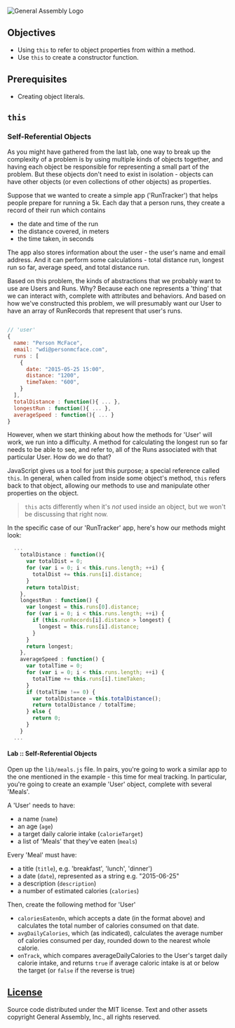![General Assembly Logo](https://camo.githubusercontent.com/1a91b05b8f4d44b5bbfb83abac2b0996d8e26c92/687474703a2f2f692e696d6775722e636f6d2f6b6538555354712e706e67)

## Objectives

-   Using `this` to refer to object properties from within a method.
-   Use `this` to create a constructor function.

## Prerequisites

-   Creating object literals.


## `this`

### Self-Referential Objects

As you might have gathered from the last lab, one way to break up the complexity of a problem is by using multiple kinds of objects together, and having each object be responsible for representing a small part of the problem. But these objects don't need to exist in isolation - objects can have other objects (or even collections of other objects) as properties.

Suppose that we wanted to create a simple app ('RunTracker') that helps people prepare for running a 5k. Each day that a person runs, they create a record of their run which contains
- the date and time of the run
- the distance covered, in meters
- the time taken, in seconds

The app also stores information about the user - the user's name and email address. And it can perform some calculations - total distance run, longest run so far, average speed, and total distance run.

Based on this problem, the kinds of abstractions that we probably want to use are Users and Runs. Why? Because each one represents a 'thing' that we can interact with, complete with attributes and behaviors. And based on how we've constructed this problem, we will presumably want our User to have an array of RunRecords that represent that user's runs.

```javascript

// 'user'
{
  name: "Person McFace",
  email: "wdi@personmcface.com",
  runs : [
    {
      date: "2015-05-25 15:00",
      distance: "1200",
      timeTaken: "600",
    }
  ],
  totalDistance : function(){ ... },
  longestRun : function(){ ... },
  averageSpeed : function(){ ... }
}

```

However, when we start thinking about how the methods for 'User' will work, we run into a difficulty. A method for calculating the longest run so far needs to be able to see, and refer to, all of the Runs associated with that particular User. How do we do that?

JavaScript gives us a tool for just this purpose; a special reference called `this`. In general, when called from inside some object's method, `this` refers back to that object, allowing our methods to use and manipulate other properties on the object.

> `this` acts differently when it's _not_ used inside an object, but we won't be discussing that right now.

In the specific case of our 'RunTracker' app, here's how our methods might look:

```javascript
  ...
    totalDistance : function(){
      var totalDist = 0;
      for (var i = 0; i < this.runs.length; ++i) {
        totalDist += this.runs[i].distance;
      }
      return totalDist;
    },
    longestRun : function() {
      var longest = this.runs[0].distance;
      for (var i = 0; i < this.runs.length; ++i) {
        if (this.runRecords[i].distance > longest) {
          longest = this.runs[i].distance;
        }
      }
      return longest;
    },
    averageSpeed : function() {
      var totalTime = 0;
      for (var i = 0; i < this.runs.length; ++i) {
        totalTime += this.runs[i].timeTaken;
      }
      if (totalTime !== 0) {
        var totalDistance = this.totalDistance();
        return totalDistance / totalTime;
      } else {
        return 0;
      }
    }
  ...
```

#### Lab :: Self-Referential Objects

Open up the `lib/meals.js` file. In pairs, you're going to work a similar app to the one mentioned in the example - this time for meal tracking. In particular, you're going to create an example 'User' object, complete with several 'Meals'.

A 'User' needs to have:
- a name (`name`)
- an age (`age`)
- a target daily calorie intake (`calorieTarget`)
- a list of 'Meals' that they've eaten (`meals`)

Every 'Meal' must have:
- a title (`title`), e.g. 'breakfast', 'lunch', 'dinner')
- a date (`date`), represented as a string e.g. "2015-06-25"
- a description (`description`)
- a number of estimated calories (`calories`)

Then, create the following method for 'User'
- `caloriesEatenOn`, which accepts a date (in the format above) and calculates the total number of calories consumed on that date.
- `avgDailyCalories`, which (as indicated), calculates the average number of calories consumed per day, rounded down to the nearest whole calorie.
- `onTrack`, which compares averageDailyCalories to the User's target daily calorie intake, and returns `true` if average caloric intake is at or below the target (or `false` if the reverse is true)

[License](LICENSE)
------------------

Source code distributed under the MIT license. Text and other assets copyright
General Assembly, Inc., all rights reserved.
